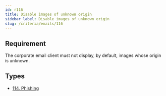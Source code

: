 ```yaml
---
id: r116
title: Disable images of unknown origin
sidebar_label: Disable images of unknown origin
slug: /criteria/emails/116
---
```


## Requirement

The corporate email client must not display, by default,
images whose origin is unknown.

## Types

- [114. Phishing](/types/114)

